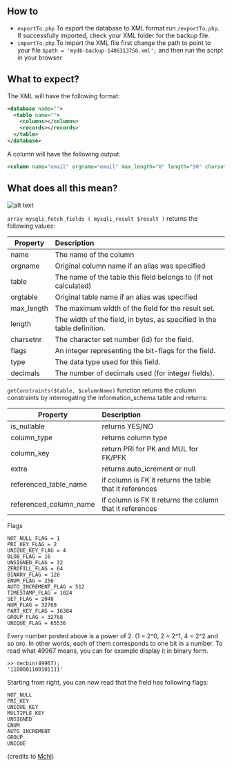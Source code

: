 ## How to
- `exportTo.php` To export the database to XML format run `/exportTo.php`. If successfully imported, check your XML folder for the backup file.
- `importTo.php` To import the XML file first change the path to point to your file `$path = 'mydb-backup-1486313758.xml';` and then run the script in your browser

## What to expect?
The XML will have the following format:
```xml
<database name="">
  <table name="">
    <columns></columns>
    <records></records>
  </table>
</database>
```
A column will have the following output:
```xml
<column name="email" orgname="email" max_length="0" length="50" charsetnr="8" flags="20489" type="253" decimals="0" is_nullable="NO" column_type="varchar(50)" column_key="MUL" referenced_table_name="users" referenced_column_name="email" />
```

## What does all this mean?
![alt text](http://s2.quickmeme.com/img/db/dbc97d3b537a3b38f323b2cd9e97228de9342018e72bb18e3b36ec235a8783f5.jpg)

`array mysqli_fetch_fields ( mysqli_result $result )` returns the following values:

| Property      | Description   |
| ------------- |:-------------|
| name          | The name of the column |
| orgname       | Original column name if an alias was specified |
| table         | The name of the table this field belongs to (if not calculated) |
| orgtable      | Original table name if an alias was specified |
| max_length    | The maximum width of the field for the result set. |
| length        | The width of the field, in bytes, as specified in the table definition. |
| charsetnr     | The character set number (id) for the field. |
| flags         | An integer representing the bit-flags for the field. |
| type          | The data type used for this field. |
| decimals      | The number of decimals used (for integer fields). |

`getConstraints($table, $columnName)` function returns the column constraints by interrogating the information_schema table and returns:

| Property                | Description   |
| ------------------------|:-------------|
| is_nullable             | returns YES/NO |
| column_type             | returns column type |
| column_key              | return PRI for PK and MUL for FK/PFK |
| extra                   | returns auto_icrement or null |
| referenced_table_name   | if column is FK it returns the table that it references |
| referenced_column_name  | if column is FK it returns the column that it references |


Flags
```
NOT_NULL_FLAG = 1                                                                              
PRI_KEY_FLAG = 2                                                                               
UNIQUE_KEY_FLAG = 4                                                                            
BLOB_FLAG = 16                                                                                 
UNSIGNED_FLAG = 32                                                                             
ZEROFILL_FLAG = 64                                                                             
BINARY_FLAG = 128                                                                              
ENUM_FLAG = 256                                                                                
AUTO_INCREMENT_FLAG = 512                                                                      
TIMESTAMP_FLAG = 1024                                                                          
SET_FLAG = 2048                                                                                
NUM_FLAG = 32768                                                                               
PART_KEY_FLAG = 16384                                                                          
GROUP_FLAG = 32768                                                                             
UNIQUE_FLAG = 65536
```

Every number posted above is a power of 2. (1 = 2^0, 2 = 2^1, 4 = 2^2 and so on). In other words, each of them corresponds to one bit in a number. To read what 49967 means, you can for example display it in binary form.
```
>> decbin(49967);
'1100001100101111'
```

Starting from right, you can now read that the field has following flags:
```
NOT_NULL
PRI_KEY  
UNIQUE_KEY
MULTIPLE_KEY
UNSIGNED
ENUM
AUTO_INCREMENT
GROUP
UNIQUE
```
(credits to [Mchl](http://stackoverflow.com/questions/11437650/what-do-bit-flags-in-mysqli-mean-using-fetch-field-direct))
